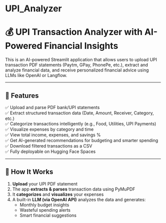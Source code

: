 # UPI_Analyzer
# 💰 UPI Transaction Analyzer with AI-Powered Financial Insights

This is an AI-powered Streamlit application that allows users to upload UPI transaction PDF statements (Paytm, GPay, PhonePe, etc.), extract and analyze financial data, and receive personalized financial advice using LLMs like OpenAI or Langflow.

---

## 🚀 Features

✅ Upload and parse PDF bank/UPI statements  
✅ Extract structured transaction data (Date, Amount, Receiver, Category, etc.)  
✅ Categorize transactions intelligently (e.g., Food, Utilities, UPI Payments)  
✅ Visualize expenses by category and time  
✅ View total income, expenses, and savings %  
✅ Get AI-generated recommendations for budgeting and smarter spending  
✅ Download filtered transactions as a CSV  
✅ Fully deployable on Hugging Face Spaces  

---

## 📂 How It Works

1. **Upload** your UPI PDF statement
2. The app **extracts & parses** transaction data using PyMuPDF
3. It **categorizes** and **visualizes** your expenses
4. A built-in **LLM (via OpenAI API)** analyzes the data and generates:
   - Monthly budget insights
   - Wasteful spending alerts
   - Smart financial suggestions




